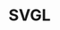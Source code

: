 ---
title: 'SVGL'
description: 'Optimized SVGs for web'
link: 'https://svgl.vercel.app/'
imageURL: 'https://res.cloudinary.com/dc6mrv5cb/image/upload/v1703874775/personal-resources/icons/svgl.vercel.app__gawqyz.png'
---